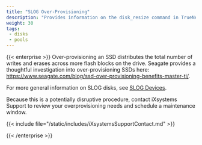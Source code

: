 ```yaml
---
title: "SLOG Over-Provisioning"
description: "Provides information on the disk_resize command in TrueNAS SCALE."
weight: 30
tags:
 - disks
 - pools
---
```


{{< enterprise >}}
Over-provisioning an SSD distributes the total number of writes and erases across more flash blocks on the drive.
Seagate provides a thoughtful investigation into over-provisioning SSDs here:
https://www.seagate.com/blog/ssd-over-provisioning-benefits-master-ti/.

For more general information on SLOG disks, see [SLOG Devices](https://www.truenas.com/docs/references/slog/).

Because this is a potentially disruptive procedure, contact iXsystems Support to review your overprovisioning needs and schedule a maintenance window.

{{< include file="/static/includes/iXsystemsSupportContact.md" >}}

{{< /enterprise >}}

